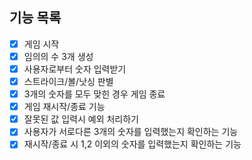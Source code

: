 ## 기능 목록

- [x] 게임 시작
- [x] 임의의 수 3개 생성
- [x] 사용자로부터 숫자 입력받기
- [x] 스트라이크/볼/낫싱 판별
- [x] 3개의 숫자를 모두 맞힌 경우 게임 종료
- [x] 게임 재시작/종료 기능
- [x] 잘못된 값 입력시 예외 처리하기
- [x] 사용자가 서로다른 3개의 숫자를 입력했는지 확인하는 기능
- [x] 재시작/종료 시 1,2 이외의 숫자를 입력했는지 확인하는 기능
